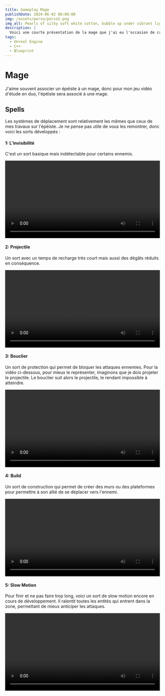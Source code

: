 ```yaml
---
title: Gameplay Mage
publishDate: 2024-06-02 00:00:00
img: /assets/perso/perso2.png
img_alt: Pearls of silky soft white cotton, bubble up under vibrant lighting
description: |
  Voici une courte présentation de la mage que j'ai eu l'occasion de créer. Petite précision,  tout est répliqué et fait pour le multijoueur.
tags:
  - Unreal Engine
  - C++
  - Blueprint
---
```


# Mage

J'aime souvent associer un épéiste à un mage, donc pour mon jeu vidéo d'étude en duo, l'épéiste sera associé à une mage.

## Spells

Les systèmes de déplacement sont relativement les mêmes que ceux de mes travaux sur l'épéiste. Je ne pense pas utile de vous les remontrer, donc voici les sorts développés :

#### 1: L'invisibilité

C'est un sort basique mais indétectable pour certains ennemis.

<div>
  <video width="100%" src="/assets/perso/Invisible.mp4" controls></video>
</div>

#### 2: Projectile

Un sort avec un temps de recharge très court mais aussi des dégâts réduits en conséquence.

<div>
  <video width="100%" src="/assets/perso/qspell.mp4" controls></video>
</div>

#### 3: Bouclier

Un sort de protection qui permet de bloquer les attaques ennemies.
Pour la vidéo ci-dessous, pour mieux le représenter, imaginons que je dois projeter le projectile. Le bouclier suit alors le projectile, le rendant impossible à atteindre.

<div>
  <video width="100%" src="/assets/perso/boubou.mp4" controls></video>
</div>

#### 4: Build

Un sort de construction qui permet de créer des murs ou des plateformes pour permettre à son allié de se déplacer vers l'ennemi.

<div>
  <video width="100%" src="/assets/perso/build.mp4" controls></video>
</div>

#### 5: Slow Motion

Pour finir et ne pas faire trop long, voici un sort de slow motion encore en cours de développement. Il ralentit toutes les entités qui entrent dans la zone, permettant de mieux anticiper les attaques.

<div>
  <video width="100%" src="/assets/perso/slomo.mp4" controls></video>
</div>